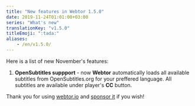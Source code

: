 ```yaml
---
title: "New features in Webtor 1.5.0"
date: 2019-11-24T01:01:00+03:00
series: "What's new"
translationKey: "v1.5.0"
titleEmoji: ":tada:"
aliases:
    - /en/v1.5.0/
---
```

Here is a list of new November's features:

1. **OpenSubtitles suppport** - now **Webtor** automatically loads all available subtitles from OpenSubtitles.org for your preffered language.
All subtitles are available under player's **CC** button.

Thank you for using [webtor.io](https://webtor.io/en/) and [sponsor it](https://www.patreon.com/bePatron?u=24145874) if you wish!